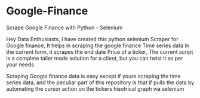 # Google-Finance
Scrape Google Finance with Python - Selenium

Hey Data Enthusiasts, I have created this python selenium Scraper for Google finance, 
It helps in scraping the google finance Time series data
In the current form, it scrapes the end date Price of a ticker, 
The current script is a complete tailer made solution for a client, but you can twist it as per your needs

Scraping Google finance data is easy except if youre scraping the time series data, and the peculiar part of this repository is that if pulls the data by automating the cursor action on the tickers hisotrical graph via selenium
